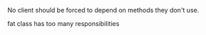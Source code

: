 No client should be forced to depend on methods they don't use.

fat class has too many responsibilities

